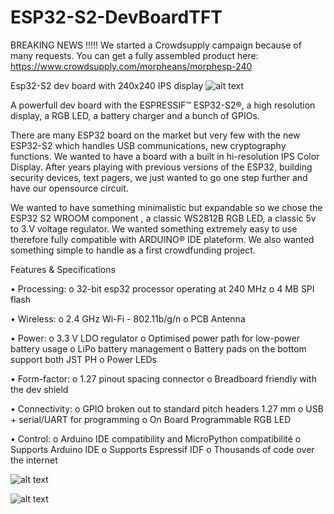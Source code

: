 # ESP32-S2-DevBoardTFT

BREAKING NEWS !!!!! We started a Crowdsupply campaign because of many requests. You can get a fully assembled product here: https://www.crowdsupply.com/morpheans/morphesp-240

Esp32-S2 dev board with 240x240 IPS display
![alt text](https://github.com/ccadic/ESP32-S2-DevBoardTFT/blob/master/photo-gallery/eldiablo2s.JPG)


A powerfull dev board with the ESPRESSIF™ ESP32-S2®, a high resolution display, a RGB LED, a battery charger and a bunch of GPIOs.

There are many ESP32 board on the market but very few with the new ESP32-S2 which handles USB communications, new cryptography functions. We wanted to have a board with a built in hi-resolution IPS Color Display. After years playing with previous versions of the ESP32, building security devices, text pagers, we just wanted to go one step further and have our opensource circuit.

We wanted to have something minimalistic but expandable so we chose the ESP32 S2 WROOM component , a classic WS2812B RGB LED, a classic 5v to 3.V voltage regulator. 
We wanted something extremely easy to use therefore fully compatible with ARDUINO® IDE plateform.  We also wanted something simple to handle as a first crowdfunding project. 

Features & Specifications

•	Processing:
    o	32-bit esp32 processor operating at 240 MHz
    o	4 MB SPI flash

•	Wireless:
    o	2.4 GHz Wi-Fi - 802.11b/g/n
    o	PCB Antenna

•	Power:
    o	3.3 V LDO regulator
    o	Optimised power path for low-power battery usage
    o	LiPo battery management
    o	Battery pads on the bottom support both JST PH 
    o	Power LEDs

•	Form-factor:
    o	1.27 pinout spacing connector
    o	Breadboard friendly with the dev shield

•	Connectivity:
    o	GPIO broken out to standard pitch headers 1.27 mm
    o	USB + serial/UART for programming
    o	On Board Programmable RGB LED

•	Control:
    o	Arduino IDE compatibility and MicroPython compatibilité
    o	Supports Arduino IDE
    o	Supports Espressif IDF
    o	Thousands of code over the internet

![alt text](https://github.com/ccadic/ESP32-S2-DevBoardTFT/blob/master/photo-gallery/esp32s2w1.jpg)


![alt text](https://github.com/ccadic/ESP32-S2-DevBoardTFT/blob/master/photo-gallery/technical%2034.jpg)

